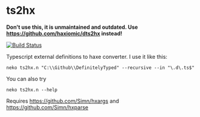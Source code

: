 ts2hx
=====

**Don't use this, it is unmaintained and outdated. Use https://github.com/haxiomic/dts2hx instead!**

[![Build Status](https://travis-ci.org/Simn/ts2hx.svg?branch=master)](https://travis-ci.org/Simn/ts2hx)

Typescript external definitions to haxe converter. I use it like this:

```
neko ts2hx.n "C:\\Github\\DefinitelyTyped" --recursive --in "\.d\.ts$"
```

You can also try

```
neko ts2hx.n --help
```

Requires https://github.com/Simn/hxargs and https://github.com/Simn/hxparse

